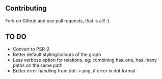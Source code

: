 ## Contributing

Fork on Github and use pull requests, that is all! :)

## TO DO

* Convert to PSR-2
* Better default styling/colours of the graph
* Less verbose option for relations, eg; combining has_one, has_many paths on the same path
* Better error handling from dot -> png, if error in dot format
